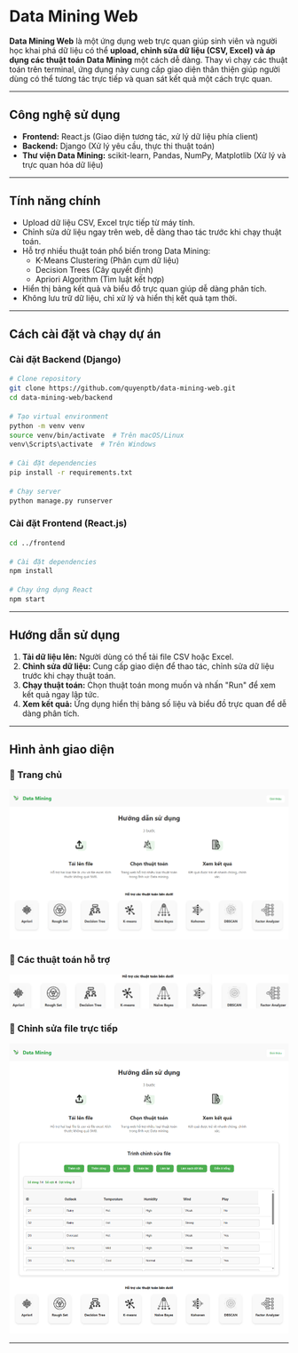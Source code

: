 # Data Mining Web

**Data Mining Web** là một ứng dụng web trực quan giúp sinh viên và người học khai phá dữ liệu có thể **upload, chỉnh sửa dữ liệu (CSV, Excel) và áp dụng các thuật toán Data Mining** một cách dễ dàng. Thay vì chạy các thuật toán trên terminal, ứng dụng này cung cấp giao diện thân thiện giúp người dùng có thể tương tác trực tiếp và quan sát kết quả một cách trực quan.

---
## Công nghệ sử dụng

- **Frontend:** React.js (Giao diện tương tác, xử lý dữ liệu phía client)
- **Backend:** Django (Xử lý yêu cầu, thực thi thuật toán)
- **Thư viện Data Mining:** scikit-learn, Pandas, NumPy, Matplotlib (Xử lý và trực quan hóa dữ liệu)

---
## Tính năng chính

- Upload dữ liệu CSV, Excel trực tiếp từ máy tính.  
- Chỉnh sửa dữ liệu ngay trên web, dễ dàng thao tác trước khi chạy thuật toán.  
- Hỗ trợ nhiều thuật toán phổ biến trong Data Mining:
   - K-Means Clustering (Phân cụm dữ liệu)
   - Decision Trees (Cây quyết định)
   - Apriori Algorithm (Tìm luật kết hợp)
- Hiển thị bảng kết quả và biểu đồ trực quan giúp dễ dàng phân tích.  
- Không lưu trữ dữ liệu, chỉ xử lý và hiển thị kết quả tạm thời.  

---
## Cách cài đặt và chạy dự án

### Cài đặt Backend (Django)
```bash
# Clone repository
git clone https://github.com/quyenptb/data-mining-web.git
cd data-mining-web/backend

# Tạo virtual environment
python -m venv venv
source venv/bin/activate  # Trên macOS/Linux
venv\Scripts\activate  # Trên Windows

# Cài đặt dependencies
pip install -r requirements.txt

# Chạy server
python manage.py runserver
```

### Cài đặt Frontend (React.js)
```bash
cd ../frontend

# Cài đặt dependencies
npm install

# Chạy ứng dụng React
npm start
```

---
## Hướng dẫn sử dụng

1. **Tải dữ liệu lên:** Người dùng có thể tải file CSV hoặc Excel.  
2. **Chỉnh sửa dữ liệu:** Cung cấp giao diện để thao tác, chỉnh sửa dữ liệu trước khi chạy thuật toán.  
3. **Chạy thuật toán:** Chọn thuật toán mong muốn và nhấn "Run" để xem kết quả ngay lập tức.  
4. **Xem kết quả:** Ứng dụng hiển thị bảng số liệu và biểu đồ trực quan để dễ dàng phân tích.  

---
## Hình ảnh giao diện

### 🔹 Trang chủ
<div align="center">
  <a href="https://github.com/quyenptb/data-mining-web/blob/master/trangchu.png?raw=true">
    <img src="https://github.com/quyenptb/data-mining-web/blob/master/trangchu.png?raw=true" width="600">
  </a>
</div>

### 🔹 Các thuật toán hỗ trợ
<div align="center">
  <a href="https://github.com/quyenptb/data-mining-web/blob/master/thuattoan.png?raw=true">
    <img src="https://github.com/quyenptb/data-mining-web/blob/master/thuattoan.png?raw=true" width="600">
  </a>
</div>

### 🔹 Chỉnh sửa file trực tiếp
<div align="center">
  <a href="https://github.com/quyenptb/data-mining-web/blob/master/chinhsuafile.png?raw=true">
    <img src="https://github.com/quyenptb/data-mining-web/blob/master/chinhsuafile.png?raw=true" width="600">
  </a>
</div>


---


